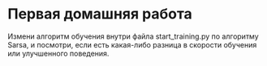 # Первая домашняя работа

Измени алгоритм обучения внутри файла start\_training.py по алгоритму Sarsa, и посмотри, если есть какая-либо разница в скорости обучения или улучшенного поведения.

